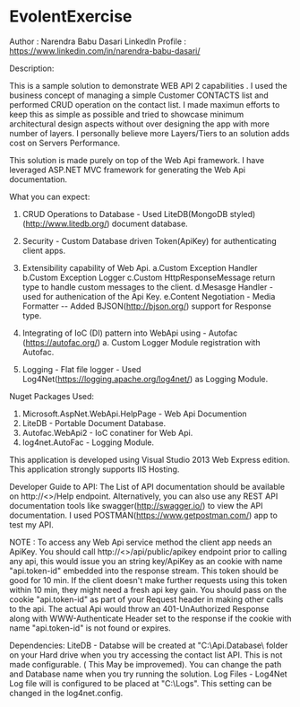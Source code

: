 # EvolentExercise

Author : Narendra Babu Dasari
LinkedIn Profile : https://www.linkedin.com/in/narendra-babu-dasari/


Description:

This is a sample solution to demonstrate WEB API 2 capabilities . 
I used the business concept of managing a simple Customer CONTACTS list and performed CRUD operation on the contact list.
I made maximun efforts to keep this as simple as possible and tried to showcase minimum architectural design aspects without over designing the app with more number of layers. I personally believe more Layers/Tiers to an solution adds cost on Servers Performance.

This solution is made purely on top of the Web Api framework. I have leveraged ASP.NET MVC framework for generating the Web Api documentation.


What you can expect:
1) CRUD Operations to Database - Used LiteDB(MongoDB styled)(http://www.litedb.org/) document database.
2) Security - Custom Database driven Token(ApiKey) for authenticating client apps.
3) Extensibility capability of Web Api.
   a.Custom Exception Handler
   b.Custom Exception Logger
   c.Custom HttpResponseMessage return type to handle custom messages to the client.
   d.Mesasge Handler - used for authenication of the Api Key.
   e.Content Negotiation - Media Formatter --  Added BJSON(http://bjson.org/) support for Response type.
 
 4) Integrating of IoC (DI) pattern into WebApi using - Autofac (https://autofac.org/)
    a. Custom Logger Module registration with Autofac.
 5) Logging - Flat file logger - Used Log4Net(https://logging.apache.org/log4net/) as Logging Module.

 Nuget Packages Used:
 1) Microsoft.AspNet.WebApi.HelpPage - Web Api Documention
 2) LiteDB - Portable Document Database.
 3) Autofac.WebApi2 - IoC conatiner for Web Api.
 4) log4net.AutoFac - Logging Module.


 This application is developed using Visual Studio 2013 Web Express edition.
 This application strongly supports IIS Hosting.

 Developer Guide to API:
 The List of API documentation should be available on  http://<<service endpoint>>/Help  endpoint. Alternatively, you can also use any REST API documentation tools like swagger(http://swagger.io/) to view the API documentation.
 I used POSTMAN(https://www.getpostman.com/) app to test my API.


 NOTE :
 To access any Web Api service method the client app needs an ApiKey. 
 You should call http://<<service endpoint>>/api/public/apikey
 endpoint prior to calling any api, this would issue you an string key/ApiKey as an cookie with name "api.token-id" embedded into the response stream.
 This token should be good for 10 min. If the client doesn't make further requests using this token within 10 min, they might need a fresh api key gain.
 You should pass on the cookie "api.token-id" as part of your Request header in making other calls to the api. The actual Api would throw an 401-UnAuthorized Response along with WWW-Authenticate Header set to the response if the cookie with name "api.token-id" is not found or expires.

 Dependencies:
 LiteDB - Databse will be created at "C:\Api.Database\ folder on your Hard drive when you try accessing the contact list API. This is not made configurable. ( This May be improvemed). You can change the path and Database name when you try running the solution. 
 Log Files - Log4Net Log file will is configured to be placed at "C:\Logs". This setting can be changed in the log4net.config.


